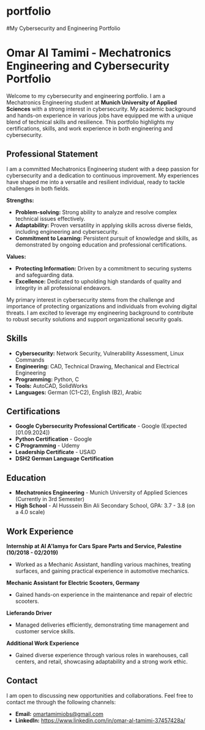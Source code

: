 # portfolio
#My Cybersecurity and Engineering Portfolio
# **Omar Al Tamimi - Mechatronics Engineering and Cybersecurity Portfolio**

Welcome to my cybersecurity and engineering portfolio. I am a Mechatronics Engineering student at **Munich University of Applied Sciences** with a strong interest in cybersecurity. My academic background and hands-on experience in various jobs have equipped me with a unique blend of technical skills and resilience. This portfolio highlights my certifications, skills, and work experience in both engineering and cybersecurity.

## **Professional Statement**

I am a committed Mechatronics Engineering student with a deep passion for cybersecurity and a dedication to continuous improvement. My experiences have shaped me into a versatile and resilient individual, ready to tackle challenges in both fields.

**Strengths:**
- **Problem-solving:** Strong ability to analyze and resolve complex technical issues effectively.
- **Adaptability:** Proven versatility in applying skills across diverse fields, including engineering and cybersecurity.
- **Commitment to Learning:** Persistent pursuit of knowledge and skills, as demonstrated by ongoing education and professional certifications.

**Values:**
- **Protecting Information:** Driven by a commitment to securing systems and safeguarding data.
- **Excellence:** Dedicated to upholding high standards of quality and integrity in all professional endeavors.

My primary interest in cybersecurity stems from the challenge and importance of protecting organizations and individuals from evolving digital threats. I am excited to leverage my engineering background to contribute to robust security solutions and support organizational security goals.

## **Skills**
- **Cybersecurity:** Network Security, Vulnerability Assessment, Linux Commands
- **Engineering:** CAD, Technical Drawing, Mechanical and Electrical Engineering
- **Programming:** Python, C
- **Tools:** AutoCAD, SolidWorks
- **Languages:** German (C1-C2), English (B2), Arabic

## **Certifications**
- **Google Cybersecurity Professional Certificate** - Google (Expected [01.09.2024])
- **Python Certification** - Google
- **C Programming** - Udemy
- **Leadership Certificate** - USAID
- **DSH2 German Language Certification**

## **Education**
- **Mechatronics Engineering** - Munich University of Applied Sciences (Currently in 3rd Semester)
- **High School** - Al Husssein Bin Ali Secondary School, GPA: 3.7 - 3.8 (on a 4.0 scale)

## **Work Experience**

**Internship at Al A'lamya for Cars Spare Parts and Service, Palestine (10/2018 - 02/2019)**  
- Worked as a Mechanic Assistant, handling various machines, treating surfaces, and gaining practical experience in automotive mechanics.

**Mechanic Assistant for Electric Scooters, Germany**  
- Gained hands-on experience in the maintenance and repair of electric scooters.

**Lieferando Driver**  
- Managed deliveries efficiently, demonstrating time management and customer service skills.

**Additional Work Experience**  
- Gained diverse experience through various roles in warehouses, call centers, and retail, showcasing adaptability and a strong work ethic.

## **Contact**
I am open to discussing new opportunities and collaborations. Feel free to contact me through the following channels:

- **Email:** omartamimiobs@gmail.com
- **LinkedIn:** https://www.linkedin.com/in/omar-al-tamimi-37457428a/
